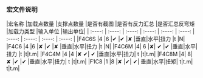 ### 宏文件说明


|宏名称	|加载点数量	|支撑点数量	|是否有截图	|是否有反力汇总	|是否汇总反弯矩	|加载力类型	|输入单位	|输出单位|
| :----: | :----: | :----: | :----: | :----: | :----: | :----: | :----: | :----: | :----: |
|F4C6S	|4	|6	|✔	|✔	|✘	|垂直&#124;水平&#124;扭力	|t	|N|
|F4C6	|4	|6	|✘	|✔	|✘	|垂直&#124;水平&#124;扭力	|t	|N|
|F4C6M	|4|	6	|✘|	✔	|✔	|垂直&#124;水平&#124;扭力	|t	|t&#124;t.m|
|F4C4M	|4	|4	|✘	✔|	✔	|垂直&#124;水平&#124;扭力|	t	|t&#124;t.m|
|F4C8M	|4|	8|	✘	|✔	|✔	|垂直&#124;水平&#124;扭力|	t	|t&#124;t.m|
|F1C8	|1	|8	|✘	|✔|	✔|	垂直&#124;水平&#124;扭矩|	t&#124;t.m|	t&#124;t.m|


